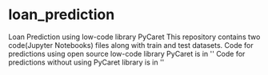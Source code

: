 # loan_prediction
Loan Prediction using low-code library PyCaret
This repository contains two code(Jupyter Notebooks) files along with train and test datasets.
Code for predictions using open source low-code library PyCaret is in ''
Code for predictions without using PyCaret library is in ''
